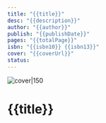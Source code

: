 ```yaml
---
title: "{{title}}"
desc: "{{description}}"
author: "{{author}}"
publish: "{{publishDate}}"
pages: "{{totalPage}}"
isbn: "{{isbn10}} {{isbn13}}"
cover: "{{coverUrl}}"
status:
---
```


![cover|150]({{coverUrl}})

# {{title}}
